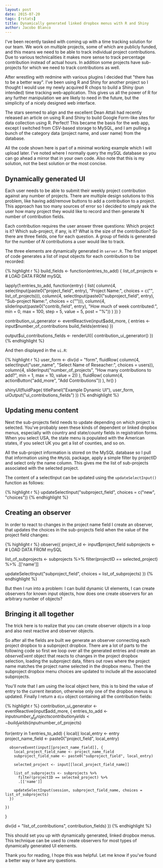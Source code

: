 ```yaml
---
layout: post
date: 2015-07-20
tags: [rstats]
title: Dynamically generated linked dropbox menus with R and Shiny
author: Jacobo Blanco
---
```


I've been recently tasked with coming up with a time tracking solution for our team. We work on multiple projects, some of which are publicly funded, and this means we need to be able to track individual project contributions. Due to various technicalities it makes more sense to track percentage contribution instead of actual hours. In addition some projects have sub-projects for which we need to track contributions as well.

After wrestling with redmine with various plugins I decided that "there has to be a better way". I've been using R and Shiny for another project so I thought I would use my newly acquired R chops to build a Shiny (pun intended) time tracking web-application. This gives us all the power of R for any further manipulation we are likely to need in the future, but the simplicity of a nicely designed web interface.

The stars seemed to align and the excellent Dean Attali had recently released an article on using R and Shiny to build Google Form-like sites for data collection using R. Perfect! This became the basis for the web app, except I switched from CSV-based storage to MySQL, and I am pulling a bunch of the category data (project name, and user name) from the database.

All the code shown here is part of a minimal working example which I will upload later. I've noted where I normally query the mySQL database so you can go ahead a mirror that in your own code. Also note that this is my solution, not the best solution or the most concise.

## Dynamically generated UI

Each user needs to be able to submit their weekly project contribution against any number of projects. There are multiple design solutions to this problem, like having add/remove buttons to add a contribution to a project. This approach has too many sources of error so I decided to simply ask the user how many project they would like to record and then generate N number of contribution fields.

Each contribution requires the user answer three questions: Which project is it? Which sub-project, if any, is it? What is the size of the contribution? So there are three fields, one for each question. A group of fields is generated for the number of *N* contributions a user would like to track.

The three elements are dynamically generated in `server.R`. The first snippet of code generates a list of input objects for each contribution to be recorded:

{% highlight r %}
build_fields <- function(entries_to_add) {
  list_of_projects <- # LOAD DATA FROM mySQL

  lapply(1:entries_to_add, function(entry) {
    list(
      column(4, selectInput(paste0("project_field", entry), "Project Name:", choices = c("", list_of_projects))),
      column(4, selectInput(paste0("subproject_field", entry), "Sub-project Name:", choices = c(""))),
      column(4, sliderInput(paste0("contrib_field", entry), "How much of week contributed:", min = 0, max = 100, step = 5, value = 5, post = "%"))
    )
  })
}

contribution_ui_generator <- eventReactive(input$add_more, {
  entries <- input$number_of_contributions
  build_fields(entries)
})

output$ui_contributions_fields <- renderUI({
  contribution_ui_generator()
})
{% endhighlight %}

And then displayed in the `ui.R`:

{% highlight r %}
user_form <- 
  div(id = "form",
      fluidRow(
        column(4, selectInput("user_name", "Select Name of Reseacher:", choices = users)),
        column(4, sliderInput("number_of_projects", "How many contributions to add?", min = 1, max = 10, value = 2))
      ),
      fluidRow(
        column(4, actionButton("add_more", "Add Contributions"))
      ),
      hr()
)

shinyUI(fluidPage(
  titlePanel("Example Dynamic UI"),
  user_form,
  uiOutput("ui_contributions_fields")
))
{% endhighlight %}

## Updating menu content

Next the sub-projects field needs to update depending on which project is selected. You've probably seen these kinds of dependent or linked dropbox menus, especially with country and state/county fields in registration forms. When you select USA, the state menu is populated with the American states, if you select UK you get a list of counties, and so on.

All the sub-project information is stored on the MySQL database so I pull that information using the `RMySQL` package, apply a simple filter by projectID and select only the name column. This gives me the list of sub-projects associated with the selected project.

The content of a selectInput can be updated using the `updateSelectInput()` function as follows:

{% highlight r %}
updateSelectInput("subproject_field", choices = c("new", "choices"))
{% endhighlight %}

## Creating an observer

In order to react to changes in the project name field I create an observer, that updates the choices in the sub-projects field when the value of the project field changes:

{% highlight r %}
observe({
  project_id <- input$project_field
  subprojects <- # LOAD DATA FROM mySQL

  list_of_subprojects <-
    subprojects %>%
      filter(projectID == selected_project) %>%
      .[['name']]

  updateSelectInput("subproject_field", choices = list_of_subprojects)
})
{% endhighlight %}

But then I run into a problem: I can build dynamic UI elements, I can create observers for known input objects, how does one create observers for an arbitrary number of objects?

## Bringing it all together

The trick here is to realize that you can create observer objects in a loop and also nest reactive and observer objects.

So after all the fields are built we generate an observer connecting each project dropbox to a subproject dropbox. There are a lot of parts to the following code so first we loop over all the generated entries and create an *observeEvent* object that reacts to changes in the project dropbox selection, loading the subproject data, filters out rows where the project name matches the project name selected in the dropbox menu. Then the subproject dropbox menu choices are updated to include all the associated subprojects.

You'll note that I am using the local object here, this is to bind the value of entry to the current iteration, otherwise only one of the dropbox menus is updated. Finally I return a `div` object containing all the contribution fields:

{% highlight r %}
contribution_ui_generator <- eventReactive(input$add_more, {
  entries_to_add <- input$number_of_projects
  contribution_fields <- build_fields(input$number_of_projects)
  
  for(entry in 1:entries_to_add) {
    local({
      local_entry <- entry
      project_name_field <- paste0("project_field", local_entry)
      
      observeEvent(input[[project_name_field]], {
        local_project_field_name <- project_name_field
        subproject_field_name <- paste0("subproject_field", local_entry)

        selected_project <- input[[local_project_field_name]]
        
        list_of_subprojects <- subprojects %>%
          filter(projectID == selected_project) %>%
          .[['name']]
        
        updateSelectInput(session, subproject_field_name, choices = list_of_subprojects)
      })

    })
  }

  div(id = "list_of_contributions", contribution_fields)
})
{% endhighlight %}

This should set you up with dynamically generated, linked dropbox menus. This technique can be used to create observers for most types of dynamically generated UI elements.

Thank you for reading, I hope this was helpful. Let me know if you've found a better way or have any questions.

